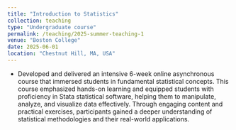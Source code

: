 ```yaml
---
title: "Introduction to Statistics"
collection: teaching
type: "Undergraduate course"
permalink: /teaching/2025-summer-teaching-1
venue: "Boston College"
date: 2025-06-01
location: "Chestnut Hill, MA, USA"
---
```


- Developed and delivered an intensive 6-week online asynchronous course that immersed students in fundamental statistical concepts. This course emphasized hands-on learning and equipped students with proficiency in Stata statistical software, helping them to manipulate, analyze, and visualize data effectively. Through engaging content and practical exercises, participants gained a deeper understanding of statistical methodologies and their real-world applications.
